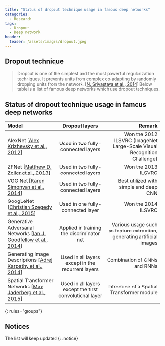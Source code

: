 ```yaml
---
title: "Status of dropout technique usage in famous deep networks"
categories:
  - Research
tags:
  - Dropout
  - Deep network
header:
  teaser: /assets/images/dropout.jpeg
---
```


## Dropout technique

> Dropout is one of the simplest and the most powerful regularization techniques.
It prevents units from complex co-adapting by randomly dropping units from the network. [[N. Srivastava et al., 2014](http://www.jmlr.org/papers/volume15/srivastava14a/srivastava14a.pdf)]
Below table is a list of famous deep networks which use dropout techniques.

## Status of dropout technique usage in famous deep networks

| Model | Dropout layers | Remark |
|:--------|:-------:|--------:|
| AlexNet [[Alex Krizhevsky et al., 2012](https://papers.nips.cc/paper/4824-imagenet-classification-with-deep-convolutional-neural-networks.pdf)]   | Used in two fully-connected layers   | Won the 2012 ILSVRC (ImageNet Large-Scale Visual Recognition Challenge)   |
| ZFNet [[Matthew D. Zeiler et al., 2013](https://arxiv.org/pdf/1311.2901v3.pdf)]   | Used in two fully-connected layers   | Won the 2013 ILSVRC   |
| VGG Net [[Karen Simonyan et al., 2014](https://arxiv.org/pdf/1409.1556v6.pdf)]   | Used in two fully-connected layers   | Best utilized with simple and deep CNN   |
| GoogLeNet [[Christian Szegedy et al., 2015](https://www.cv-foundation.org/openaccess/content_cvpr_2015/papers/Szegedy_Going_Deeper_With_2015_CVPR_paper.pdf)]   | Used in one fully-connected layer   | Won the 2014 ILSVRC   |
| Generative Adversarial Networks [[Ian J. Goodfellow et al., 2014](https://arxiv.org/pdf/1406.2661v1.pdf)]   | Applied in training the discriminator net   | Various usage such as feature extraction, generating artificial images   |
| Generating Image Descriptions [[Adrej Karpathy et al., 2014](https://arxiv.org/pdf/1412.2306v2.pdf)]   | Used in all layers except in the recurrent layers   | Combination of CNNs and RNNs   |
| Spatial Transformer Networks [[Max Jaderberg et al., 2015](https://arxiv.org/pdf/1506.02025.pdf)]   | Used in all layers except the first convolutional layer   | Introduce of a Spatial Transformer module   |
{: rules="groups"}

## Notices

The list will keep updated
{: .notice}
